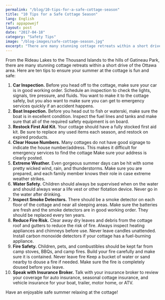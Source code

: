 ```yaml
---
permalink: "/blog/10-tips-for-a-safe-cottage-season"
title: "10 Tips for a Safe Cottage Season"
lang: English
ref: appapowejf
layout: post
date: "2017-04-18"
category: "Safety Tips"
image: "/blog-images/safe-cottage-season.jpg"
excerpt: "There are many stunning cottage retreats within a short drive of the Ottawa area. Here are ten tips to ensure your summer at the cottage is fun and safe."
---
```


From the Rideau Lakes to the Thousand Islands to the hills of Gatineau Park, there are many stunning cottage retreats within a short drive of the Ottawa area. Here are ten tips to ensure your summer at the cottage is fun and safe:

1. **Car Inspection.** Before you head off to the cottage, make sure your car is in good working order. Schedule an inspection to check the lights, signals, tire pressure, and fluids. You want to make it to the cottage safely, but you also want to make sure you can get to emergency services quickly if an accident happens.
2. **Boat Inspection.** Before you head out to fish or waterski, make sure the boat is in excellent condition. Inspect the fuel lines and tanks and make sure that all of the required safety equipment is on board.
3. **Restock First Aid Kit.** Your cottage should have a fully stocked first aid kit. Be sure to replace any used items each season, and restock on expired products.
4. **Clear House Numbers.** Many cottages do not have good signage to indicate the house number/address. This makes it difficult for emergency services to find the cottage Make sure your address is clearly posted.
5. **Extreme Weather.** Even gorgeous summer days can be hit with some pretty wicked wind, rain, and thunderstorms. Make sure you are prepared, and each family member knows their role in case extreme weather strikes.
6. **Water Safety.** Children should always be supervised when on the water and should always wear a life vest or other flotation device. Never go in the water after drinking.
7. **Inspect Smoke Detectors.** There should be a smoke detector on each floor of the cottage and near all sleeping areas. Make sure the batteries are fresh and the smoke detectors are in good working order. They should be replaced every ten years.
8. **Reduce Fire Risk.** Clear away dry leaves and debris from the cottage roof and gutters to reduce the risk of fire. Always inspect heating appliances and chimneys before use. Never leave candles unattended. Install carbon monoxide detectors if your cottage has a fuel-burning appliance.
9. **Fire Safety.** Children, pets, and combustibles should be kept far from camp stoves, BBQs, and camp fires. Build your fire carefully and make sure it is contained. Never leave fire Keep a bucket of water or sand nearby to douse a fire if needed. Make sure the fire is completely doused before you leave.
10. **Speak with Insurance Broker.** Talk with your insurance broker to review your coverage for auto insurance, seasonal cottage insurance, and vehicle insurance for your boat, trailer, motor home, or ATV.

Have an enjoyable safe summer relaxing at the cottage!